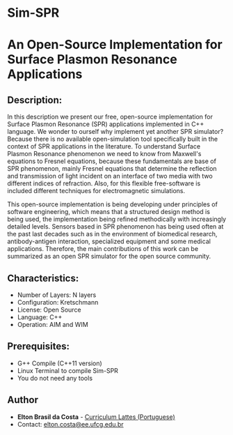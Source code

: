 # Sim-SPR
# An Open-Source Implementation for Surface Plasmon Resonance Applications
## Description:

In this description we present our free, open-source implementation for Surface Plasmon Resonance (SPR) applications implemented in C++ language. We wonder to ourself why implement yet another SPR simulator? Because there is no available open-simulation tool specifically built in the context of SPR applications in the literature. To understand Surface Plasmon Resonance phenomenon we need to know from Maxwell's equations to Fresnel equations, because these fundamentals are base of SPR phenomenon, mainly Fresnel equations that determine the reflection and transmission of light incident on an interface of two media with two different indices of refraction. Also, for this flexible free-software is included different techniques for electromagnetic simulations. 

This open-source implementation is being developing under principles of software engineering, which means that a structured design method is being used, the implementation being refined methodically with increasingly detailed levels. Sensors based in SPR phenomenon has being used often at the past last decades such as in the environment of biomedical research, antibody-antigen interaction, specialized equipment and some medical applications. Therefore, the main contributions of this work can be summarized as an open SPR simulator for the open source community. 

## Characteristics:

* Number of Layers: N layers
* Configuration: Kretschmann
* License: Open Source
* Language: C++
* Operation: AIM and WIM

## Prerequisites:

* G++ Compile (C++11 version)
* Linux Terminal to compile Sim-SPR
* You do not need any tools

## Author

* **Elton Brasil da Costa** - [Curriculum Lattes (Portuguese)](http://buscatextual.cnpq.br/buscatextual/visualizacv.do?id=K4459901A6)
* Contact: elton.costa@ee.ufcg.edu.br
